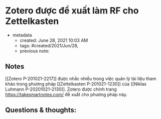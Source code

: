 # Zotero được đề xuất làm RF cho Zettelkasten

- metadata
	- created: June 28, 2021 10:03 AM
	- tags: #created/2021/Jun/28,
	- previous note:

## Notes
[[Zotero P-201021-2217]] được nhắc nhiều trong việc quản lý tài liệu tham khảo trong phương pháp [[Zettelkasten P-201021-1230]]  của [[Niklas Luhmann P-20201021-2130]]. Zotero được chính trang https://takesmartnotes.com/ đề xuất cho phương pháp này.

## Questions & thoughts:


